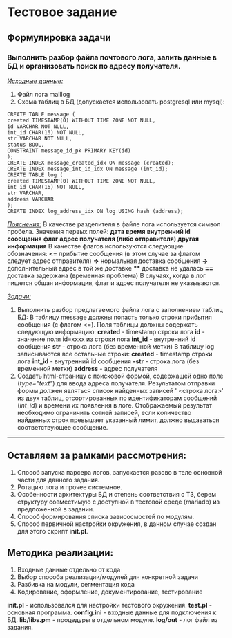# Тестовое задание 
## Формулировка задачи

### Выполнить разбор файла почтового лога, залить данные в БД и организовать поиск по адресу получателя.
<u>_Исходные данные:_</u>
1. Файл лога maillog
2. Схема таблиц в БД (допускается использовать postgresql или mysql):
```mysql
CREATE TABLE message (
created TIMESTAMP(0) WITHOUT TIME ZONE NOT NULL,
id VARCHAR NOT NULL,
int_id CHAR(16) NOT NULL,
str VARCHAR NOT NULL,
status BOOL,
CONSTRAINT message_id_pk PRIMARY KEY(id)
);
CREATE INDEX message_created_idx ON message (created);
CREATE INDEX message_int_id_idx ON message (int_id);
CREATE TABLE log (
created TIMESTAMP(0) WITHOUT TIME ZONE NOT NULL,
int_id CHAR(16) NOT NULL,
str VARCHAR,
address VARCHAR
);
CREATE INDEX log_address_idx ON log USING hash (address);
```
<u>_Пояснения:_</u>
В качестве разделителя в файле лога используется символ пробела.
Значения первых полей:
__дата__
__время__
__внутренний id сообщения__
__флаг__
__адрес получателя (либо отправителя)__
__другая информация__
В качестве флагов используются следующие обозначения:
__<=__ прибытие сообщения (в этом случае за флагом следует адрес отправителя)
__=>__ нормальная доставка сообщения
__->__ дополнительный адрес в той же доставке
__**__ доставка не удалась
__==__ доставка задержана (временная проблема)
В случаях, когда в лог пишется общая информация, флаг и адрес получателя не указываются.

<u>_Задачи:_</u>
1. Выполнить разбор предлагаемого файла лога с заполнением таблиц БД: 
В таблицу message должны попасть только строки прибытия сообщения (с флагом <=). Поля таблицы 
должны содержать следующую информацию:
__created__ - timestamp строки лога
__id__ - значение поля id=xxxx из строки лога
__int_id__ - внутренний id сообщения
__str__ - строка лога (без временной метки)
В таблицу log записываются все остальные строки:
__created__ - timestamp строки лога
__int_id__ - внутренний id сообщения
__-str__ - строка лога (без временной метки)
__address__ - адрес получателя
2. Создать html-страницу с поисковой формой, содержащей одно поле (*type="text"*) для ввода адреса получателя.
Результатом отправки формы должен являться список найденных записей '<timestamp> <строка лога>' из двух 
таблиц, отсортированных по идентификаторам сообщений (*int_id*) и времени их появления в логе.
Отображаемый результат необходимо ограничить сотней записей, если количество найденных строк превышает 
указанный лимит, должно выдаваться соответствующее сообщение.

___

## Оставляем за рамками рассмотрения:
1. Способ запуска парсера логов, запускается разово в теле основной части для данного задания.
2. Ротацию лога и прочее системное.
3. Особенности архитектуры БД и степень соответствия с ТЗ, берем структуру совместимую с доступной в тестовой среде (mariadb) из предложенной в задании.
4. Способ формирования списка зависосмостей по модулям.
5. Способ первичной настройки окружения, в данном случае создан для этого скрипт **init.pl**.

## Методика реализации:
1. Входные данные отдельно от кода
2. Выбор способа реализации/модулей для конкретной задачи
3. Разбивка на модули, сегментация кода
4. Кодирование, оформление, документирование, тестирование

**init.pl** - использовался для настройки тестового окружения.
**test.pl** - основная программа.
**config.ini** - входные данные для подключения к БД.
**lib/libs.pm** - процедуры в отдельном модуле.
**log/out** - лог файл из задания.
